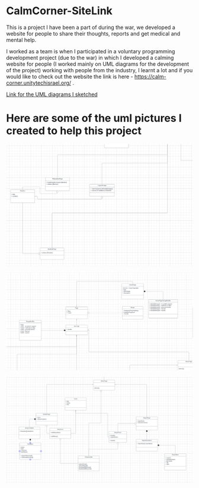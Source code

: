 # CalmCorner-SiteLink
This is a project I have been a part of during the war, we developed a website for people to share their thoughts, reports and get medical and mental help.

I worked as a team is when I participated in a voluntary programming development project (due to the war) in which I developed a calming website for people (I worked mainly on UML diagrams for the development of the project) working with people from the industry, I learnt a lot and if you would like to check out the website the link is here - https://calm-corner.unitytechisrael.org/ .


[Link for the UML diagrams I sketched](https://lucid.app/lucidchart/f80f3c9e-96d8-4825-9f1f-49a9e05e990d/edit?viewport_loc=-3098%2C725%2C6262%2C3547%2C0_0&invitationId=inv_c0fc775e-b1ae-4f7a-ab52-2bc65ce3fb8e)

# Here are some of the uml pictures I created to help this project

![first picture](https://github.com/idogut3/CalmCorner-SiteLink/blob/main/Screenshot_1.png)

![second picture](https://github.com/idogut3/CalmCorner-SiteLink/blob/main/Screenshot_2.png)

![Third picture](https://github.com/idogut3/CalmCorner-SiteLink/blob/main/Screenshot_3.png)
